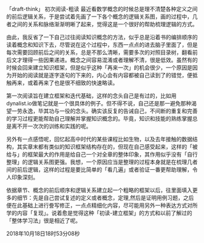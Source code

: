 「draft-think」
初次阅读-粗读
最近看数学概念的时候总是理不清楚各种定义之间的前后逻辑关系，于是尝试着先画了一下各个概念的逻辑关系图，画的过程中，几者之间的关系和脉络渐渐明晰了起来，觉得这是一个很好的帮助梳理逻辑的方式。

由此，我反省了一下自己过往阅读知识概念的方法，似乎总是沿着书的编排顺序的读着概念和知识下去，尽管说在这个过程中，东西一点点的进去脑子里面了，但是每次需要回顾前后之间的关系，总是不那么清晰，需要多次的对照目录树，翻看前后文才理得一些因果递进。概念之间容易混淆或者理解不清，很是低效。虽然有的时候会回来建立知识框架，但是似乎这种「再来一次」的机会很少，一个原因是因为开始的阅读就是逐字逐句的下来的，内心会有内容都被自己读到了的错觉，便抵触再来，或着再来了也是很不细致的快速略读。

第一次阅读旨在建立框架和迭代基础，这样的念头自己是有过的，比如用dynalist.io做笔记就是一个很具体的例子。但不得不说，自己还是那一避免那种渴望一劳永逸，毕其功与一役的念头。确实该反复的告诫自己，不间断的重复和完善的学习过程更能帮助自己理解并掌握知识概念的。毕竟，知识和技能的熟练掌握总是离不开一次次的训练和实践的呢。

另外有一点感悟呢，回忆起高中时代的某些课程比如生物，以及去年接触的数据结构，其实章末都有类似的知识框架结构存在的，但现在自己感受起来，这样的「被给与」的框架最大的作用是给自己一个对全章的整体印象，其作用似乎没有「自行整理」的逻辑关系图更强。我想，一个原因应当是整理的过程本身就是在梳理几者间的前后逻辑，这样的过程是要比简单的「看几遍」或者验证一番更帮助理解，令人印象深刻。

依据章节、概念的前后顺序和逻辑关系建立起一个粗略的框架以后，往里面填入更多的细节：先是自己尝试复述的定义或者概念，定理,然后是证明用例习题，之后便在此基础上进行誊写修正，一点点精细化内容，尽可能用另外一种表达方式对所学的内容「复现」。说着愈是觉得这种「初读-建立框架」的方式和以前了解过的「整体学习法」很是相近了呢。

2018年10月18日18时53分08秒
